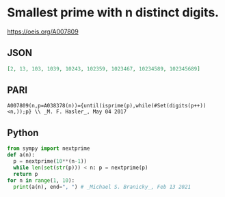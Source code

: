 # Smallest prime with n distinct digits\.
https://oeis.org/A007809
## JSON
```JSON
[2, 13, 103, 1039, 10243, 102359, 1023467, 10234589, 102345689]
```
## PARI
```PARI
A007809(n,p=A038378(n))={until(isprime(p),while(#Set(digits(p++))<n,));p} \\ _M. F. Hasler_, May 04 2017
```
## Python
```Python
from sympy import nextprime
def a(n):
  p = nextprime(10**(n-1))
  while len(set(str(p))) < n: p = nextprime(p)
  return p
for n in range(1, 10):
  print(a(n), end=", ") # _Michael S. Branicky_, Feb 13 2021
```
